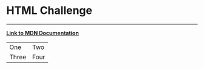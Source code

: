 <!DOCTYPE html>
  <head>
    <meta charset="utf-8">
    <meta name="description" content = "Update and Track after lab animals">
    <meta name="author" content = "Tamar Hadad Trabelsi">
    <title>HTML Challenge</title>
  </head>
  <h1>HTML Challenge</h1>
  <hr size=3 noshade>
  <body>
    <strong><a href="https://developer.mozilla.org/en-US/">Link to MDN Documentation</a></strong>
      <table>
        <tr>
          <td>
            One
          </td>
          <td>
            Two
          </td>
        </tr>
        <tr>
          <td>
            Three
          </td>
          <td>
            Four
          </td>
        </tr>
      </table>
  </body>
</html>
